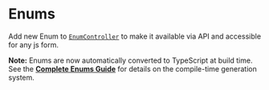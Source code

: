 # Enums

Add new Enum to [`EnumController`](../Http/Controllers/EnumController.php) to make it available via API and accessible for any js form.

**Note:** Enums are now automatically converted to TypeScript at build time. See the **[Complete Enums Guide](../../documentation/ENUMS.md)** for details on the compile-time generation system.